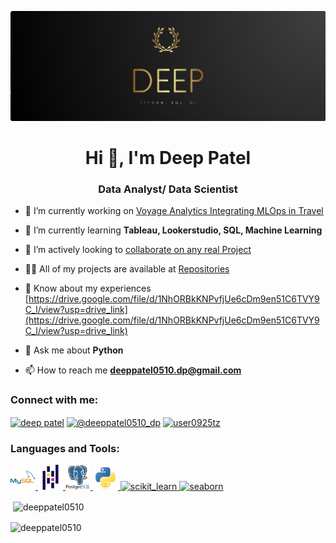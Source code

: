 ![MasterHead](https://github.com/Deeppatel0510/Deeppatel0510/blob/main/Gituhub_1.png)
<h1 align="center">Hi 👋, I'm Deep Patel</h1>
<h3 align="center">Data Analyst/ Data Scientist</h3>

- 🔭 I’m currently working on [Voyage Analytics Integrating MLOps in Travel](https://github.com/Deeppatel0510/Financial-Forecasting-Frontier-Distributed-ML)

- 🌱 I’m currently learning **Tableau, Lookerstudio, SQL, Machine Learning**

- 👯 I’m actively looking to [collaborate on any real Project](https://www.linkedin.com/in/deep-patel98/)

- 👨‍💻 All of my projects are available at [Repositories](https://github.com/Deeppatel0510)

- 📄 Know about my experiences [https://drive.google.com/file/d/1NhORBkKNPvfjUe6cDm9en51C6TVY9C_l/view?usp=drive_link](https://drive.google.com/file/d/1NhORBkKNPvfjUe6cDm9en51C6TVY9C_l/view?usp=drive_link)

- 💬 Ask me about **Python**

- 📫 How to reach me **deeppatel0510.dp@gmail.com**

<h3 align="left">Connect with me:</h3>
<p align="left">
<a href="https://linkedin.com/in/deep patel" target="blank"><img align="center" src="https://raw.githubusercontent.com/rahuldkjain/github-profile-readme-generator/master/src/images/icons/Social/linked-in-alt.svg" alt="deep patel" height="30" width="40" /></a>
<a href="https://www.hackerrank.com/@deeppatel0510_dp" target="blank"><img align="center" src="https://raw.githubusercontent.com/rahuldkjain/github-profile-readme-generator/master/src/images/icons/Social/hackerrank.svg" alt="@deeppatel0510_dp" height="30" width="40" /></a>
<a href="https://www.leetcode.com/user0925tz" target="blank"><img align="center" src="https://raw.githubusercontent.com/rahuldkjain/github-profile-readme-generator/master/src/images/icons/Social/leet-code.svg" alt="user0925tz" height="30" width="40" /></a>
</p>

<h3 align="left">Languages and Tools:</h3>
<p align="left"> <a href="https://www.mysql.com/" target="_blank" rel="noreferrer"> <img src="https://raw.githubusercontent.com/devicons/devicon/master/icons/mysql/mysql-original-wordmark.svg" alt="mysql" width="40" height="40"/> </a> <a href="https://pandas.pydata.org/" target="_blank" rel="noreferrer"> <img src="https://raw.githubusercontent.com/devicons/devicon/2ae2a900d2f041da66e950e4d48052658d850630/icons/pandas/pandas-original.svg" alt="pandas" width="40" height="40"/> </a> <a href="https://www.postgresql.org" target="_blank" rel="noreferrer"> <img src="https://raw.githubusercontent.com/devicons/devicon/master/icons/postgresql/postgresql-original-wordmark.svg" alt="postgresql" width="40" height="40"/> </a> <a href="https://www.python.org" target="_blank" rel="noreferrer"> <img src="https://raw.githubusercontent.com/devicons/devicon/master/icons/python/python-original.svg" alt="python" width="40" height="40"/> </a> <a href="https://scikit-learn.org/" target="_blank" rel="noreferrer"> <img src="https://upload.wikimedia.org/wikipedia/commons/0/05/Scikit_learn_logo_small.svg" alt="scikit_learn" width="40" height="40"/> </a> <a href="https://seaborn.pydata.org/" target="_blank" rel="noreferrer"> <img src="https://seaborn.pydata.org/_images/logo-mark-lightbg.svg" alt="seaborn" width="40" height="40"/> </a> </p>

<p>&nbsp;<img align="center" src="https://github-readme-stats.vercel.app/api?username=deeppatel0510&show_icons=true&locale=en" alt="deeppatel0510" /></p>

<p><img align="center" src="https://github-readme-streak-stats.herokuapp.com/?user=deeppatel0510&" alt="deeppatel0510" /></p>
